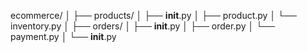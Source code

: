 ecommerce/
│
├── products/
│   ├── __init__.py
│   ├── product.py
│   └── inventory.py
│
├── orders/
│   ├── __init__.py
│   ├── order.py
│   └── payment.py
│
└── __init__.py

